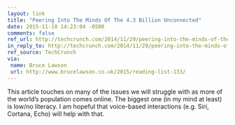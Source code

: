 ```yaml
---
layout: link
title: "Peering Into The Minds Of The 4.3 Billion Unconnected"
date: 2015-11-18 14:23:04 -0500
comments: false
ref_url: http://techcrunch.com/2014/11/29/peering-into-the-minds-of-the-4-3-billion-unconnected/
in_reply_to: http://techcrunch.com/2014/11/29/peering-into-the-minds-of-the-4-3-billion-unconnected/
ref_source: TechCrunch
via:
 name: Bruce Lawson
 url: http://www.brucelawson.co.uk/2015/reading-list-133/
---
```


This article touches on many of the issues we will struggle with as more of the world’s population comes online. The biggest one (in my mind at least) is low/no literacy. I am hopeful that voice-based interactions (e.g. Siri, Cortana, Echo) will help with that.